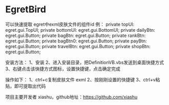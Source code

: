 # EgretBird
可以快速提取 egret中exml皮肤文件的组件id
例：
private  topUI: egret.gui.TopUI;
private  bottomUI: egret.gui.BottomUI;
private  dailyBtn: egret.gui.Button;
private  bagBtn: egret.gui.Button;
private  rankBtn: egret.gui.Button;
private  bagBtn0: egret.gui.Button;
private  payBtn: egret.gui.Button;
private  travelBtn: egret.gui.Button;
private  shopBtn: egret.gui.Button;


安装方法：
1、安装
2、进入安装目录，把DefinitionVB.vbs发送到桌面快捷方式
3、右键点击该快捷方式图标，设置快捷键，点击确定完成

操作如下：
1、ctrl+c复制皮肤文件 exml
2、按刚刚设置的快捷键
3、ctrl+v粘贴，即可提取出代码

项目主要开发者 xiashu，github地址：https://github.com/xiashu
